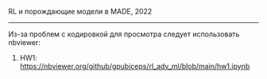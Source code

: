 RL и порождающие модели в MADE, 2022
___
Из-за проблем с кодировкой для просмотра следует использовать nbviewer:
1. HW1: https://nbviewer.org/github/gpubiceps/rl_adv_ml/blob/main/hw1.ipynb
